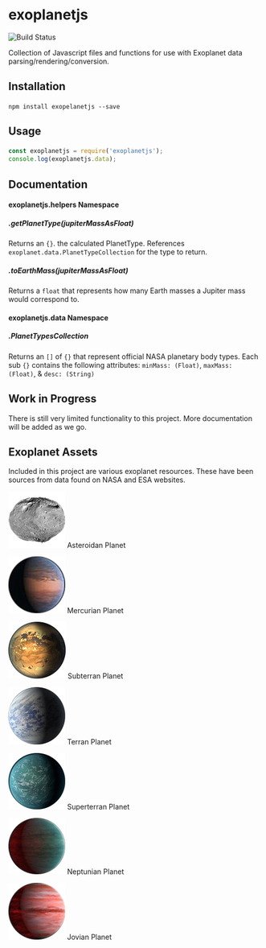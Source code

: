 # exoplanetjs

![Build Status](https://travis-ci.org/code-for-coffee/exoplanet.js.svg?branch=master)

Collection of Javascript files and functions for use with Exoplanet data parsing/rendering/conversion.

## Installation

`npm install exopelanetjs --save`

## Usage

```javascript
const exoplanetjs = require('exoplanetjs');
console.log(exoplanetjs.data);
```

## Documentation

#### exoplanetjs.helpers Namespace

##### .getPlanetType(_jupiterMassAsFloat_)

Returns an `{}`. the calculated PlanetType. References `exoplanet.data.PlanetTypeCollection` for the type to return.

##### .toEarthMass(_jupiterMassAsFloat_)

Returns a `float` that represents how many Earth masses a Jupiter mass would correspond to.

#### exoplanetjs.data Namespace

##### .PlanetTypesCollection

Returns an `[]` of `{}` that represent official NASA planetary body types. Each sub `{}` contains the following attributes: `minMass: (Float)`, 
                                                                                                                          		`maxMass: (Float)`, & 
                                                                                                                          		`desc: (String)`

## Work in Progress

There is still very limited functionality to this project. More documentation will be added as we go.

## Exoplanet Assets

Included in this project are various exoplanet resources. These have been sources from data found on NASA and ESA websites.

![Asteroidan](assets/img/01_nasa_asteroidan.png) Asteroidan Planet

![Mercurian](assets/img/02_esa_mercurian.png) Mercurian Planet

![Subterran](assets/img/03_nasa_subterran.png) Subterran Planet

![Terran](assets/img/04_nasa_terran.png) Terran Planet

![Superterran](assets/img/05_nasa_superterran.png) Superterran Planet

![Neptunian](assets/img/06_esa_neptunian.png) Neptunian Planet

![Jovian](assets/img/07_hot_jupiter_esa.png) Jovian Planet
